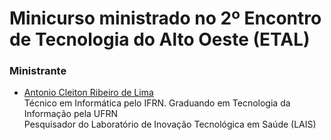 # Minicurso ministrado no 2º Encontro de Tecnologia do Alto Oeste (ETAL)

### Ministrante
<ul>
  <li><a href="https://github.com/cleiton-lima">Antonio Cleiton Ribeiro de Lima</a> 
  <br/>Técnico em Informática pelo IFRN. Graduando em Tecnologia da Informação pela UFRN <br/>
  Pesquisador do Laboratório de Inovação Tecnológica em Saúde (LAIS)</li>
</ul>

